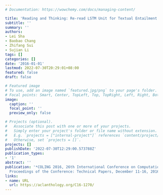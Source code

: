 ```yaml
---
# Documentation: https://wowchemy.com/docs/managing-content/

title: 'Reading and Thinking: Re-read LSTM Unit for Textual Entailment Recognition'
subtitle: ''
summary: ''
authors:
- Lei Sha
- Baobao Chang
- Zhifang Sui
- Sujian Li
tags: []
categories: []
date: '2016-01-01'
lastmod: 2022-07-30T20:29:01+08:00
featured: false
draft: false

# Featured image
# To use, add an image named `featured.jpg/png` to your page's folder.
# Focal points: Smart, Center, TopLeft, Top, TopRight, Left, Right, BottomLeft, Bottom, BottomRight.
image:
  caption: ''
  focal_point: ''
  preview_only: false

# Projects (optional).
#   Associate this post with one or more of your projects.
#   Simply enter your project's folder or file name without extension.
#   E.g. `projects = ["internal-project"]` references `content/project/deep-learning/index.md`.
#   Otherwise, set `projects = []`.
projects: []
publishDate: '2022-07-30T12:29:00.573788Z'
publication_types:
- '1'
abstract: ''
publication: '*COLING 2016, 26th International Conference on Computational Linguistics,
  Proceedings of the Conference: Technical Papers, December 11-16, 2016, Osaka, Japan*'
links:
- name: URL
  url: https://aclanthology.org/C16-1270/
---
```

